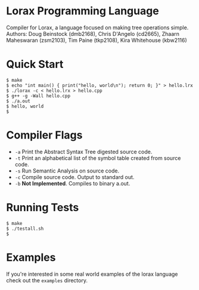 Lorax Programming Language
==========================
Compiler for Lorax, a language focused on making tree operations simple. Authors: Doug Beinstock (dmb2168), Chris D'Angelo (cd2665), Zhaarn Maheswaran (zsm2103), Tim Paine (tkp2108), Kira Whitehouse (kbw2116)

Quick Start
===============
```
$ make
$ echo "int main() { print("hello, world\n"); return 0; }" > hello.lrx
$ ./lorax -c < hello.lrx > hello.cpp
$ g++ -g -Wall hello.cpp
$ ./a.out
$ hello, world
$
```
Compiler Flags
==============
* `-a` Print the Abstract Syntax Tree digested source code.
* `-t` Print an alphabetical list of the symbol table created from source code.
* `-s` Run Semantic Analysis on source code.
* `-c` Compile source code. Output to standard out.
* `-b` **Not Implemented**. Compiles to binary a.out.

Running Tests
=============
```
$ make
$ ./testall.sh
$
```
Examples
========
If you're interested in some real world examples of the lorax language check out the `examples`
directory.
